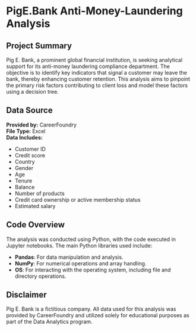 # PigE.Bank Anti-Money-Laundering Analysis

## Project Summary
Pig E. Bank, a prominent global financial institution, is seeking analytical support for its anti-money laundering compliance department. The objective is to identify key indicators that signal a customer may leave the bank, thereby enhancing customer retention. This analysis aims to pinpoint the primary risk factors contributing to client loss and model these factors using a decision tree.

## Data Source
**Provided by:** CareerFoundry  
**File Type:** Excel  
**Data Includes:**
- Customer ID
- Credit score
- Country
- Gender
- Age
- Tenure
- Balance
- Number of products
- Credit card ownership or active membership status
- Estimated salary


## Code Overview
The analysis was conducted using Python, with the code executed in Jupyter notebooks. The main Python libraries used include:
- **Pandas**: For data manipulation and analysis.
- **NumPy**: For numerical operations and array handling.
- **OS**: For interacting with the operating system, including file and directory operations.


## Disclaimer
Pig E. Bank is a fictitious company. All data used for this analysis was provided by CareerFoundry and utilized solely for educational purposes as part of the Data Analytics program.
